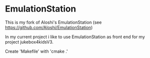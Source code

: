 EmulationStation
================

This is my fork of Aloshi's EmulationStation (see https://github.com/Aloshi/EmulationStation)

In my current project i like to use EmulationStation as front end
for my project jukebox4kidsV3.

Create 'Makefile' with 'cmake .'